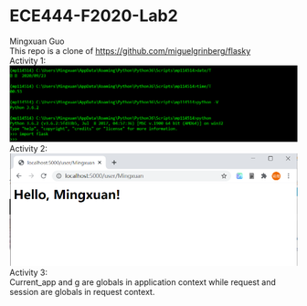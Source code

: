 # ECE444-F2020-Lab2
Mingxuan Guo  
This repo is a clone of https://github.com/miguelgrinberg/flasky  
Activity 1:
![alt text](https://github.com/mp114514/ECE444-F2020-Lab2/blob/master/task1.PNG?raw=true)  
Activity 2:  
![alt text](https://github.com/mp114514/ECE444-F2020-Lab2/blob/master/task2.PNG?raw=true)
Activity 3:  
Current_app and g are globals in application context while request and session are globals in request context.
